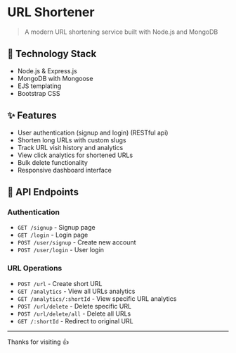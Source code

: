 # URL Shortener

> A modern URL shortening service built with Node.js and MongoDB

## 🚀 Technology Stack

- Node.js & Express.js
- MongoDB with Mongoose
- EJS templating
- Bootstrap CSS

## ✨ Features

- User authentication (signup and login) (RESTful api)
- Shorten long URLs with custom slugs
- Track URL visit history and analytics
- View click analytics for shortened URLs
- Bulk delete functionality
- Responsive dashboard interface

## 📡 API Endpoints

### Authentication
- `GET /signup` - Signup page
- `GET /login` - Login page
- `POST /user/signup` - Create new account
- `POST /user/login` - User login

### URL Operations
- `POST /url` - Create short URL
- `GET /analytics` - View all URLs analytics
- `GET /analytics/:shortId` - View specific URL analytics
- `POST /url/delete` - Delete specific URL
- `POST /url/delete/all` - Delete all URLs
- `GET /:shortId` - Redirect to original URL

---
Thanks for visiting 👍